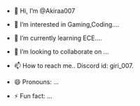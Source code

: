- 👋 Hi, I’m @Akiraa007
- 👀 I’m interested in Gaming,Coding....
- 🌱 I’m currently learning ECE....
- 💞️ I’m looking to collaborate on ...
- 📫 How to reach me.. Discord id: giri_007.

- 😄 Pronouns: ...
- ⚡ Fun fact: ...

<!---
Akiraa007/Akiraa007 is a ✨ special ✨ repository because its `README.md` (this file) appears on your GitHub profile.
You can click the Preview link to take a look at your changes.
--->
